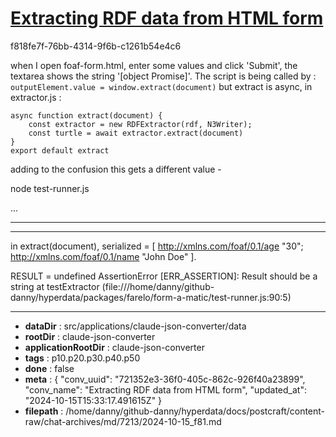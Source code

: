 # [Extracting RDF data from HTML form](https://claude.ai/chat/721352e3-36f0-405c-862c-926f40a23899)

f818fe7f-76bb-4314-9f6b-c1261b54e4c6

when I open foaf-form.html, enter some values and click 'Submit', the textarea shows the string '[object Promise]'. The script is being called by :
`   outputElement.value = window.extract(document)`
but extract is async, in extractor.js :
```
async function extract(document) {
    const extractor = new RDFExtractor(rdf, N3Writer);
    const turtle = await extractor.extract(document)
}
export default extract
```
adding to the confusion this gets a different value -

 node test-runner.js

...
**********************
**********************
in extract(document), serialized =  [
  <http://xmlns.com/foaf/0.1/age> "30";
  <http://xmlns.com/foaf/0.1/name> "John Doe"
].

RESULT = undefined
AssertionError [ERR_ASSERTION]: Result should be a string
    at testExtractor (file:///home/danny/github-danny/hyperdata/packages/farelo/form-a-matic/test-runner.js:90:5)

---

* **dataDir** : src/applications/claude-json-converter/data
* **rootDir** : claude-json-converter
* **applicationRootDir** : claude-json-converter
* **tags** : p10.p20.p30.p40.p50
* **done** : false
* **meta** : {
  "conv_uuid": "721352e3-36f0-405c-862c-926f40a23899",
  "conv_name": "Extracting RDF data from HTML form",
  "updated_at": "2024-10-15T15:33:17.491615Z"
}
* **filepath** : /home/danny/github-danny/hyperdata/docs/postcraft/content-raw/chat-archives/md/7213/2024-10-15_f81.md